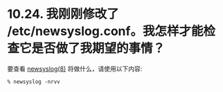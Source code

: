 # 10.24. 我刚刚修改了 /etc/newsyslog.conf。我怎样才能检查它是否做了我期望的事情？

要查看 [newsyslog(8)](https://www.freebsd.org/cgi/man.cgi?query=newsyslog&sektion=8&format=html) 将做什么，请使用以下内容:

```
% newsyslog -nrvv
```
